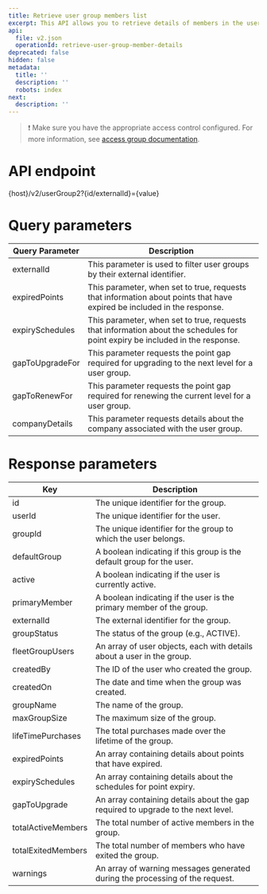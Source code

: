 ```yaml
---
title: Retrieve user group members list
excerpt: This API allows you to retrieve details of members in the user group.
api:
  file: v2.json
  operationId: retrieve-user-group-member-details
deprecated: false
hidden: false
metadata:
  title: ''
  description: ''
  robots: index
next:
  description: ''
---
```

> ❗️ Make sure you have the appropriate access control configured. For more information, see [access group documentation](https://docs.capillarytech.com/docs/access-group).

# API endpoint

\{host}/v2/userGroup2?\{id/externalId}=\{value}

# Query parameters

| Query Parameter | Description                                                                                                                   |
| --------------- | ----------------------------------------------------------------------------------------------------------------------------- |
| externalId      | This parameter is used to filter user groups by their external identifier.                                                    |
| expiredPoints   | This parameter, when set to true, requests that information about points that have expired be included in the response.       |
| expirySchedules | This parameter, when set to true, requests that information about the schedules for point expiry be included in the response. |
| gapToUpgradeFor | This parameter requests the point gap required for upgrading to the next level for a user group.                              |
| gapToRenewFor   | This parameter requests the point gap required for renewing the current level for a user group.                               |
| companyDetails  | This parameter requests details about the company associated with the user group.                                             |

# Response parameters

| Key                | Description                                                                      |
| ------------------ | -------------------------------------------------------------------------------- |
| id                 | The unique identifier for the group.                                             |
| userId             | The unique identifier for the user.                                              |
| groupId            | The unique identifier for the group to which the user belongs.                   |
| defaultGroup       | A boolean indicating if this group is the default group for the user.            |
| active             | A boolean indicating if the user is currently active.                            |
| primaryMember      | A boolean indicating if the user is the primary member of the group.             |
| externalId         | The external identifier for the group.                                           |
| groupStatus        | The status of the group (e.g., ACTIVE).                                          |
| fleetGroupUsers    | An array of user objects, each with details about a user in the group.           |
| createdBy          | The ID of the user who created the group.                                        |
| createdOn          | The date and time when the group was created.                                    |
| groupName          | The name of the group.                                                           |
| maxGroupSize       | The maximum size of the group.                                                   |
| lifeTimePurchases  | The total purchases made over the lifetime of the group.                         |
| expiredPoints      | An array containing details about points that have expired.                      |
| expirySchedules    | An array containing details about the schedules for point expiry.                |
| gapToUpgrade       | An array containing details about the gap required to upgrade to the next level. |
| totalActiveMembers | The total number of active members in the group.                                 |
| totalExitedMembers | The total number of members who have exited the group.                           |
| warnings           | An array of warning messages generated during the processing of the request.     |